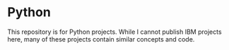 # Python
This repository is for Python projects.  While I cannot publish IBM projects here, many of these projects contain similar concepts and code.
